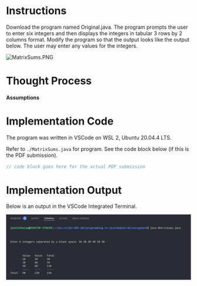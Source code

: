 # Instructions

Download the program named Original.java. The program prompts the user to enter six integers and then displays the integers in tabular 3 rows by 2 columns format. Modify the program so that the output looks like the output below. The user may enter any values for the integers.

<img src="./PrintJava.PNG" alt="MatrixSums.PNG" width="50%">

# Thought Process


#### Assumptions


# Implementation Code
The program was written in VSCode on WSL 2, Ubuntu 20.04.4 LTS.

Refer to `./MatrixSums.java` for program. See the code block below (if this is the PDF submission).

```java
// code block goes here for the actual PDF submission
```

# Implementation Output
Below is an output in the VSCode Integrated Terminal.

<img src="./MatrixSums-Completed.PNG" alt="./MatrixSums-Completed.PNG">
